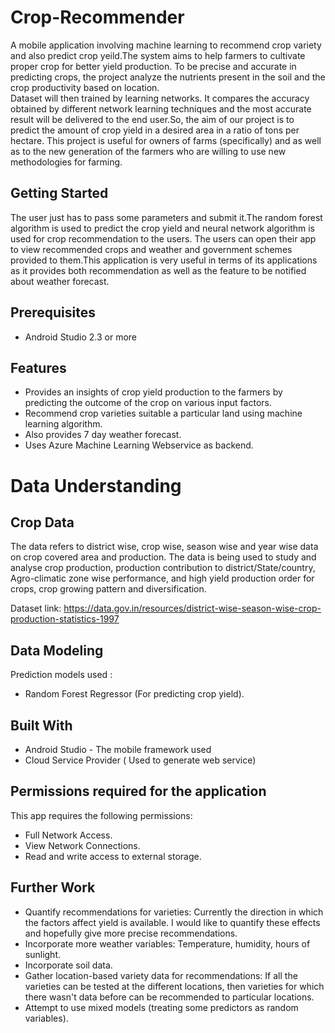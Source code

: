 # Crop-Recommender
A mobile application involving machine learning to recommend crop variety  and also predict crop yeild.The system aims to help farmers to cultivate proper crop for better yield production. To be precise and accurate in predicting crops, the project analyze the nutrients present in the soil and the crop productivity based on location.<br>
Dataset will then trained by learning networks. It compares the accuracy obtained by different network learning techniques and the most accurate result will be delivered to the end user.So, the aim of our project is to predict the amount of crop yield in a desired area in a ratio of tons per hectare. This project is useful for owners of farms (specifically) and as well as to the new generation of the farmers who are willing to use new methodologies for farming.

## Getting Started
The user just has to pass some parameters and submit it.The random forest algorithm is used to predict the crop yield and neural network algorithm  is used for crop recommendation to the users. The users can open their app to view recommended crops and weather and government schemes provided to them.This application is very useful in terms of its applications as it provides both recommendation as well as the feature to be notified about weather forecast.

## Prerequisites
- Android Studio 2.3 or more

## Features
- Provides an insights of crop yield production to the farmers by predicting the outcome of the crop on various input factors.
- Recommend crop varieties suitable a particular land using machine learning algorithm.
- Also provides 7 day weather forecast.
- Uses Azure Machine Learning Webservice as backend.
# Data Understanding
## Crop Data
The data refers to district wise, crop wise, season wise and year wise data on crop covered area and production. The data is being used to study and analyse crop production, production contribution to district/State/country, Agro-climatic zone wise performance, and high yield production order for crops, crop growing pattern and diversification.

Dataset link: https://data.gov.in/resources/district-wise-season-wise-crop-production-statistics-1997
## Data Modeling
Prediction models used :
-	Random Forest Regressor (For predicting crop yield).
## Built With
-	Android Studio - The mobile framework used
-	Cloud Service Provider ( Used to generate web service)
## Permissions required for the application
This app requires the following permissions:
-	Full Network Access.
-	View Network Connections.
-	Read and write access to external storage.
## Further Work
-	Quantify recommendations for varieties: Currently the direction in which the factors affect yield is available. I would like to quantify these effects and hopefully give more precise recommendations.
-	Incorporate more weather variables: Temperature, humidity, hours of sunlight.
-	Incorporate soil data.
-	Gather location-based variety data for recommendations: If all the varieties can be tested at the different locations, then varieties for which there wasn't data before can be recommended to particular locations.
-	Attempt to use mixed models (treating some predictors as random variables).

